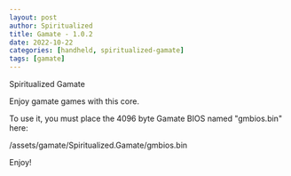 ```yaml
---
layout: post
author: Spiritualized
title: Gamate - 1.0.2
date: 2022-10-22
categories: [handheld, spiritualized-gamate]
tags: [gamate]
---
```

Spiritualized Gamate

Enjoy gamate games with this core. 

To use it, you must place the 4096 byte Gamate BIOS named "gmbios.bin" here:

/assets/gamate/Spiritualized.Gamate/gmbios.bin

Enjoy!
